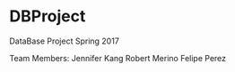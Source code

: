 # DBProject
DataBase Project Spring 2017

Team Members: 
Jennifer Kang
Robert Merino
Felipe Perez


